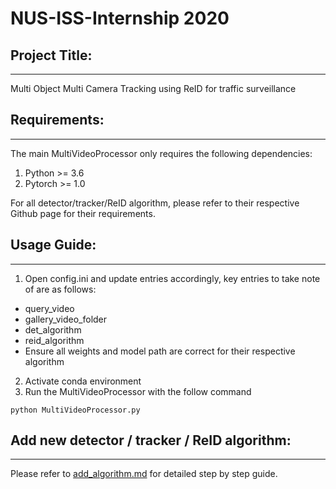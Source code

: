 # NUS-ISS-Internship 2020

## Project Title:
---
Multi Object Multi Camera Tracking using ReID for traffic surveillance

## Requirements:
---
The main MultiVideoProcessor only requires the following dependencies:
1. Python >= 3.6
2. Pytorch >= 1.0

For all detector/tracker/ReID algorithm, please refer to their respective Github page for their requirements.

## Usage Guide:
---
1. Open config.ini and update entries accordingly, key entries to take note of are as follows:
 * query_video
 * gallery_video_folder
 * det_algorithm
 * reid_algorithm
 * Ensure all weights and model path are correct for their respective algorithm

2. Activate conda environment
3. Run the MultiVideoProcessor with the follow command
```
python MultiVideoProcessor.py
```

## Add new detector / tracker / ReID algorithm:
---
Please refer to [add_algorithm.md](https://github.com/smartprobe/NUS-ISS-Internship/blob/master/add_algorithm.md) for detailed step by step guide.
